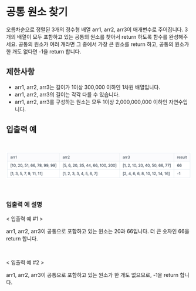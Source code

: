 # 공통 원소 찾기

오름차순으로 정렬된 3개의 정수형 배열 arr1, arr2, arr3이 매개변수로 주어집니다. 3개의 배열이 모두 포함하고 있는 공통의 원소를 찾아서 return 하도록 함수를 완성해주세요. 공통의 원소가 여러 개라면 그 중에서 가장 큰 원소를 return 하고, 공통의 원소가 한 개도 없다면 -1을 return 합니다.

## 제한사항

- arr1, arr2, arr3는 길이가 1이상 300,000 이하인 1차원 배열입니다.
- arr1, arr2, arr3의 길이는 각각 다를 수 있습니다.
- arr1, arr2, arr3를 구성하는 원소는 모두 1이상 2,000,000,000 이하인 자연수입니다.

## 입출력 예

<br>

![](common_elements.png)

<br>

### 입출력 예 설명

< 입출력 예 #1 >

arr1, arr2, arr3이 공통으로 포함하고 있는 원소는 20과 66입니다. 더 큰 숫자인 66을 return 합니다.

<br>

< 입출력 예 #2 >

arr1, arr2, arr3이 공통으로 포함하고 있는 원소가 한 개도 없으므로, -1을 return 합니다.
